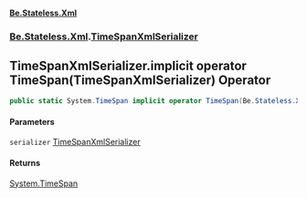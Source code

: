 #### [Be.Stateless.Xml](README.md 'README')
### [Be.Stateless.Xml](Be.Stateless.Xml.md 'Be.Stateless.Xml').[TimeSpanXmlSerializer](TimeSpanXmlSerializer.md 'Be.Stateless.Xml.TimeSpanXmlSerializer')

## TimeSpanXmlSerializer.implicit operator TimeSpan(TimeSpanXmlSerializer) Operator

```csharp
public static System.TimeSpan implicit operator TimeSpan(Be.Stateless.Xml.TimeSpanXmlSerializer serializer);
```
#### Parameters

<a name='Be.Stateless.Xml.TimeSpanXmlSerializer.op_ImplicitSystem.TimeSpan(Be.Stateless.Xml.TimeSpanXmlSerializer).serializer'></a>

`serializer` [TimeSpanXmlSerializer](TimeSpanXmlSerializer.md 'Be.Stateless.Xml.TimeSpanXmlSerializer')

#### Returns
[System.TimeSpan](https://docs.microsoft.com/en-us/dotnet/api/System.TimeSpan 'System.TimeSpan')